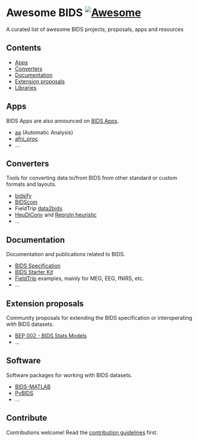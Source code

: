 # Awesome BIDS [![Awesome](https://awesome.re/badge.svg)](https://awesome.re)

A curated list of awesome BIDS projects, proposals, apps and resources

## Contents

- [Apps](#apps)
- [Converters](#converters)
- [Documentation](#documentation)
- [Extension proposals](#extension-proposals)
- [Libraries](#libraries)


## Apps

BIDS Apps are also announced on [BIDS Apps](https://bids-apps.neuroimaging.io/apps/).

- [aa](http://github.com/BIDS-Apps/aa) (Automatic Analysis)
- [afni_proc](https://github.com/BIDS-Apps/afni_proc)
- ...

## Converters

Tools for converting data to/from BIDS from other standard or custom formats and layouts.

- [bidsify](https://github.com/NILAB-UvA/bidsify)
- [BIDScoin](https://bidscoin.readthedocs.io/en/stable/)
- FieldTrip [data2bids](https://github.com/fieldtrip/fieldtrip/blob/master/data2bids.m)
- [HeuDiConv](https://github.com/nipy/heudiconv/) and [ReproIn heuristic](https://github.com/repronim/reproin)
- ...

## Documentation

Documentation and publications related to BIDS.

- [BIDS Specification](https://bids-specification.readthedocs.io)
- [BIDS Starter Kit](https://bids-standard.github.io/bids-starter-kit/)
- [FieldTrip](https://www.fieldtriptoolbox.org/example/bids/) examples, mainly for MEG, EEG, fNIRS, etc.
- ...

## Extension proposals

Community proposals for extending the BIDS specification or interoperating with BIDS datasets.

- [BEP 002 - BIDS Stats Models](https://bids-standard.github.io/stats-models/)
- ...

## Software

Software packages for working with BIDS datasets.

- [BIDS-MATLAB](https://github.com/bids-standard/BIDS-MATLAB)
- [PyBIDS](https://github.com/bids-standard/pybids)
- ...

## Contribute

Contributions welcome! Read the [contribution guidelines](contributing.md) first.

